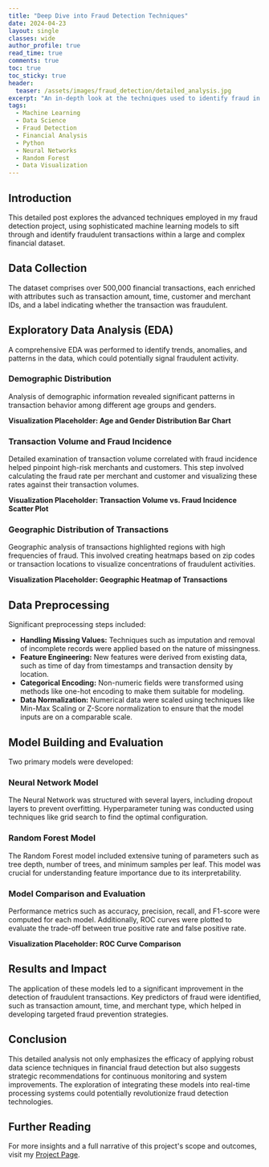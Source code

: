 ```yaml
---
title: "Deep Dive into Fraud Detection Techniques"
date: 2024-04-23
layout: single
classes: wide
author_profile: true
read_time: true
comments: true
toc: true
toc_sticky: true
header:
  teaser: /assets/images/fraud_detection/detailed_analysis.jpg
excerpt: "An in-depth look at the techniques used to identify fraud in financial transactions using data science."
tags:
  - Machine Learning
  - Data Science
  - Fraud Detection
  - Financial Analysis
  - Python
  - Neural Networks
  - Random Forest
  - Data Visualization
---
```


## Introduction
This detailed post explores the advanced techniques employed in my fraud detection project, using sophisticated machine learning models to sift through and identify fraudulent transactions within a large and complex financial dataset.

## Data Collection
The dataset comprises over 500,000 financial transactions, each enriched with attributes such as transaction amount, time, customer and merchant IDs, and a label indicating whether the transaction was fraudulent.

## Exploratory Data Analysis (EDA)
A comprehensive EDA was performed to identify trends, anomalies, and patterns in the data, which could potentially signal fraudulent activity.

### Demographic Distribution
Analysis of demographic information revealed significant patterns in transaction behavior among different age groups and genders.

**Visualization Placeholder: Age and Gender Distribution Bar Chart**

### Transaction Volume and Fraud Incidence
Detailed examination of transaction volume correlated with fraud incidence helped pinpoint high-risk merchants and customers. This step involved calculating the fraud rate per merchant and customer and visualizing these rates against their transaction volumes.

**Visualization Placeholder: Transaction Volume vs. Fraud Incidence Scatter Plot**

### Geographic Distribution of Transactions
Geographic analysis of transactions highlighted regions with high frequencies of fraud. This involved creating heatmaps based on zip codes or transaction locations to visualize concentrations of fraudulent activities.

**Visualization Placeholder: Geographic Heatmap of Transactions**

## Data Preprocessing
Significant preprocessing steps included:

- **Handling Missing Values:** Techniques such as imputation and removal of incomplete records were applied based on the nature of missingness.
- **Feature Engineering:** New features were derived from existing data, such as time of day from timestamps and transaction density by location.
- **Categorical Encoding:** Non-numeric fields were transformed using methods like one-hot encoding to make them suitable for modeling.
- **Data Normalization:** Numerical data were scaled using techniques like Min-Max Scaling or Z-Score normalization to ensure that the model inputs are on a comparable scale.

## Model Building and Evaluation
Two primary models were developed:

### Neural Network Model
The Neural Network was structured with several layers, including dropout layers to prevent overfitting. Hyperparameter tuning was conducted using techniques like grid search to find the optimal configuration.

### Random Forest Model
The Random Forest model included extensive tuning of parameters such as tree depth, number of trees, and minimum samples per leaf. This model was crucial for understanding feature importance due to its interpretability.

### Model Comparison and Evaluation
Performance metrics such as accuracy, precision, recall, and F1-score were computed for each model. Additionally, ROC curves were plotted to evaluate the trade-off between true positive rate and false positive rate.

**Visualization Placeholder: ROC Curve Comparison**

## Results and Impact
The application of these models led to a significant improvement in the detection of fraudulent transactions. Key predictors of fraud were identified, such as transaction amount, time, and merchant type, which helped in developing targeted fraud prevention strategies.

## Conclusion
This detailed analysis not only emphasizes the efficacy of applying robust data science techniques in financial fraud detection but also suggests strategic recommendations for continuous monitoring and system improvements. The exploration of integrating these models into real-time processing systems could potentially revolutionize fraud detection technologies.

## Further Reading
For more insights and a full narrative of this project's scope and outcomes, visit my [Project Page](#).

